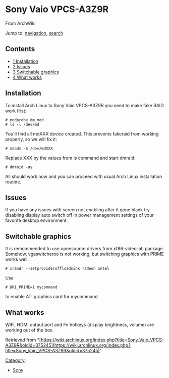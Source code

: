 # Sony Vaio VPCS-A3Z9R

From ArchWiki

Jump to: [navigation](#column-one), [search](#searchInput)

## Contents

*   [1 Installation](#Installation)
*   [2 Issues](#Issues)
*   [3 Switchable graphics](#Switchable_graphics)
*   [4 What works](#What_works)

## Installation

To install Arch Linux to Sony Vaio VPCS-A3Z9R you need to make fake RAID work first:

```
# modprobe dm_mod
# ls -l /dev/md

```

You'll find all mdXXX device created. This prevents fakeraid from working properly, so we will fix it:

```
# mdadm -S /dev/mdXXX

```

Replace XXX by the values from ls command and start dmraid:

```
# dmraid -ay

```

All should work now and you can proceed with usual Arch Linux installation routine.

## Issues

If you have any issues with screen not enabling after it gone blank try disabling display auto switch off in power management settings of your favorite desktop environment.

## Switchable graphics

It is remommended to use opensource drivers from xf86-video-ati package. Somehow, vgaswitcheroo is not working, but switching graphics with PRIME works well:

```
# xrandr --setprovideroffloadsink radeon Intel

```

Use

```
# DRI_PRIME=1 mycommand

```

to enable ATI graphics card for mycommand

## What works

WiFi, HDMI output port and Fn hotkeys (display brightness, volume) are working out of the box.

Retrieved from "[https://wiki.archlinux.org/index.php?title=Sony_Vaio_VPCS-A3Z9R&oldid=375245](https://wiki.archlinux.org/index.php?title=Sony_Vaio_VPCS-A3Z9R&oldid=375245)"

[Category](/index.php/Special:Categories "Special:Categories"):

*   [Sony](/index.php/Category:Sony "Category:Sony")